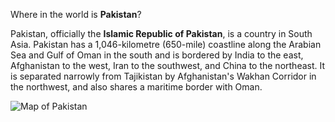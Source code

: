 Where in the world is **Pakistan**?
<!--question-->
Pakistan, officially the **Islamic Republic of Pakistan**, is a country in South Asia. Pakistan has a 1,046-kilometre (650-mile) coastline along the Arabian Sea and Gulf of Oman in the south and is bordered by India to the east, Afghanistan to the west, Iran to the southwest, and China to the northeast. It is separated narrowly from Tajikistan by Afghanistan's Wakhan Corridor in the northwest, and also shares a maritime border with Oman.

![Map of Pakistan](images/Pakistan_(orthographic_projection).svg)